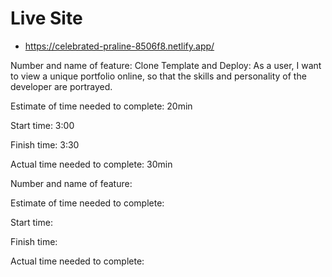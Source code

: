# Live Site

- https://celebrated-praline-8506f8.netlify.app/

Number and name of feature: Clone Template and Deploy: As a user, I want to view a unique portfolio online, so that the skills and personality of the developer are portrayed.

Estimate of time needed to complete: 20min

Start time: 3:00

Finish time: 3:30

Actual time needed to complete: 30min

Number and name of feature: 

Estimate of time needed to complete: 

Start time: 

Finish time: 

Actual time needed to complete: